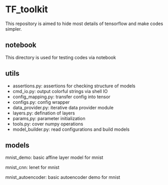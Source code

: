 # TF_toolkit
This repository is aimed to hide most details of tensorflow and make codes simpler.

## notebook
This directory is used for testing codes via notebook

## utils
- assertions.py:     assertions for checking structure of models
- cmd_io.py:         output colorful strings via shell IO
- config_mapping.py: transfer config into tensor
- configs.py:        config wrapper
- data_provider.py:  iterative data provider module
- layers.py:         defination of layers
- params,py:         parameter initialization
- tools.py:          cover numpy operations
- model_builder.py:  read configurations and build models

## models
mnist_demo:
    basic affine layer model for mnist

mnist_cnn:
    lenet for mnist

mnist_autoencoder:
    basic autoencoder demo for mnist
